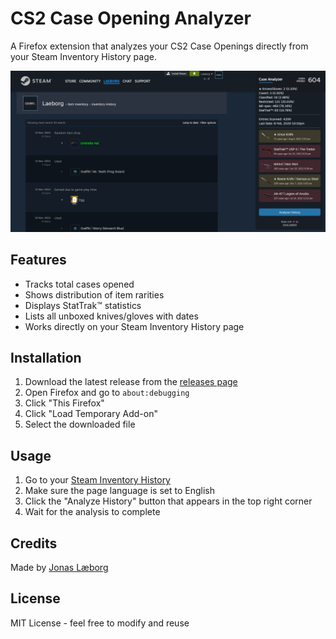 # CS2 Case Opening Analyzer

A Firefox extension that analyzes your CS2 Case Openings directly from your Steam Inventory History page.

![Screenshot showing the analyzer overlay](screenshot.png)

## Features

- Tracks total cases opened
- Shows distribution of item rarities
- Displays StatTrak™ statistics
- Lists all unboxed knives/gloves with dates
- Works directly on your Steam Inventory History page

## Installation

1. Download the latest release from the [releases page](https://github.com/laeborg/caseanalyzer-firefox/releases)
2. Open Firefox and go to `about:debugging`
3. Click "This Firefox"
4. Click "Load Temporary Add-on"
5. Select the downloaded file

## Usage

1. Go to your [Steam Inventory History](https://steamcommunity.com/my/inventoryhistory)
2. Make sure the page language is set to English
3. Click the "Analyze History" button that appears in the top right corner
4. Wait for the analysis to complete

## Credits

Made by [Jonas Læborg](https://github.com/laeborg)

## License

MIT License - feel free to modify and reuse
